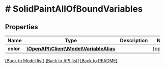 # # SolidPaintAllOfBoundVariables

## Properties

Name | Type | Description | Notes
------------ | ------------- | ------------- | -------------
**color** | [**\OpenAPI\Client\Model\VariableAlias**](VariableAlias.md) |  | [optional]

[[Back to Model list]](../../README.md#models) [[Back to API list]](../../README.md#endpoints) [[Back to README]](../../README.md)
